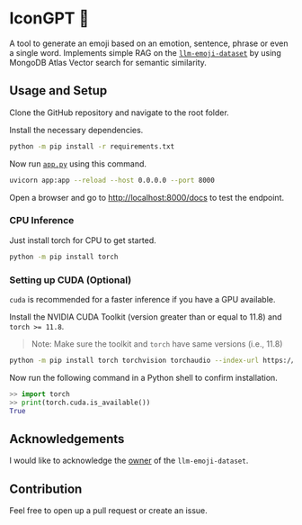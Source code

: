 # IconGPT 🤖

A tool to generate an emoji based on an emotion, sentence, phrase or even a single word. Implements simple RAG on the [`llm-emoji-dataset`](https://huggingface.co/datasets/badrex/llm-emoji-dataset) by using MongoDB Atlas Vector search for semantic similarity.

## Usage and Setup

Clone the GitHub repository and navigate to the root folder.

Install the necessary dependencies.

```bash
python -m pip install -r requirements.txt
```

Now run [`app.py`](./app.py) using this command.

```bash
uvicorn app:app --reload --host 0.0.0.0 --port 8000
```

Open a browser and go to <http://localhost:8000/docs> to test the endpoint.

### CPU Inference

Just install torch for CPU to get started.

```bash
python -m pip install torch
```

### Setting up CUDA (Optional)

`cuda` is recommended for a faster inference if you have a GPU available.

Install the NVIDIA CUDA Toolkit (version greater than or equal to 11.8) and `torch >= 11.8`.

> Note: Make sure the toolkit and `torch` have same versions (i.e., 11.8)

```bash
python -m pip install torch torchvision torchaudio --index-url https://download.pytorch.org/whl/cu118
```

Now run the following command in a Python shell to confirm installation.

```python
>> import torch
>> print(torch.cuda.is_available())
True
```

## Acknowledgements

I would like to acknowledge the [owner](https://huggingface.co/badrex) of the `llm-emoji-dataset`.

## Contribution

Feel free to open up a pull request or create an issue.
